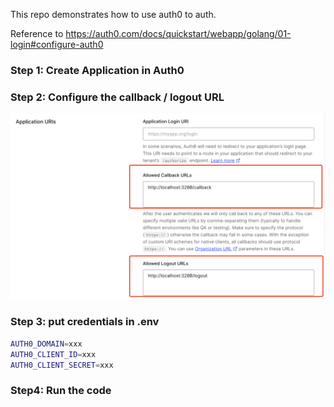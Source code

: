 This repo demonstrates how to use auth0 to auth.

Reference to https://auth0.com/docs/quickstart/webapp/golang/01-login#configure-auth0

### Step 1: Create Application in Auth0

### Step 2: Configure the callback / logout URL

![auth0 config](image.png)

### Step 3: put credentials in .env

```sh
AUTH0_DOMAIN=xxx
AUTH0_CLIENT_ID=xxx
AUTH0_CLIENT_SECRET=xxx
```

### Step4: Run the code

